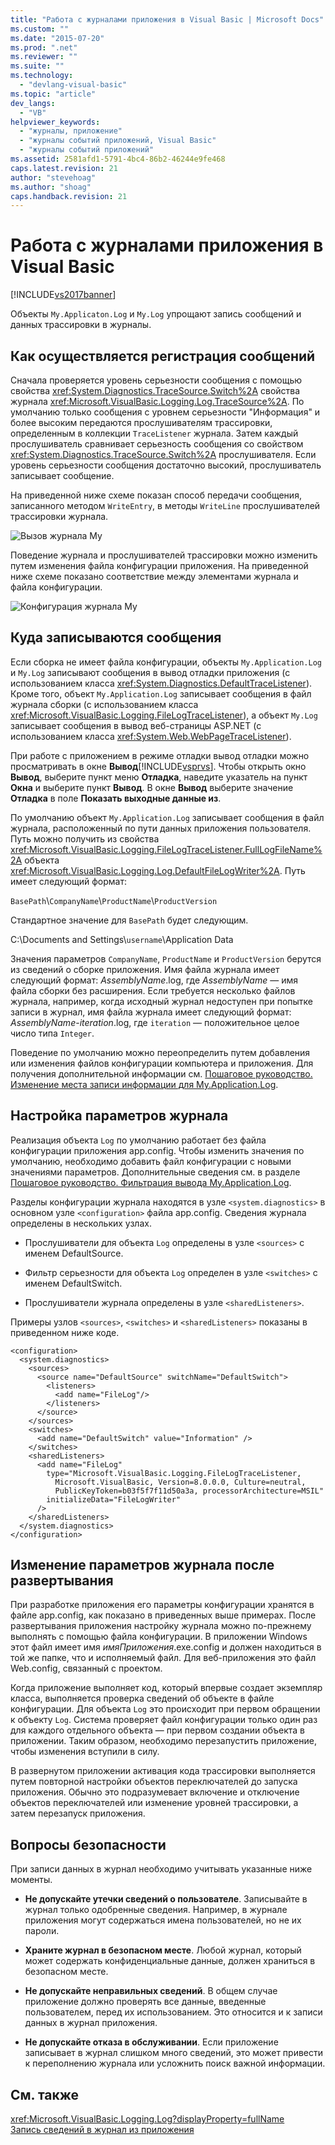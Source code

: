 ```yaml
---
title: "Работа с журналами приложения в Visual Basic | Microsoft Docs"
ms.custom: ""
ms.date: "2015-07-20"
ms.prod: ".net"
ms.reviewer: ""
ms.suite: ""
ms.technology: 
  - "devlang-visual-basic"
ms.topic: "article"
dev_langs: 
  - "VB"
helpviewer_keywords: 
  - "журналы, приложение"
  - "журналы событий приложений, Visual Basic"
  - "журналы событий приложений"
ms.assetid: 2581afd1-5791-4bc4-86b2-46244e9fe468
caps.latest.revision: 21
author: "stevehoag"
ms.author: "shoag"
caps.handback.revision: 21
---
```

# Работа с журналами приложения в Visual Basic
[!INCLUDE[vs2017banner](../../../../visual-basic/includes/vs2017banner.md)]

Объекты `My.Applicaton.Log` и `My.Log` упрощают запись сообщений и данных трассировки в журналы.  
  
## Как осуществляется регистрация сообщений  
 Сначала проверяется уровень серьезности сообщения с помощью свойства <xref:System.Diagnostics.TraceSource.Switch%2A> свойства журнала <xref:Microsoft.VisualBasic.Logging.Log.TraceSource%2A>. По умолчанию только сообщения с уровнем серьезности "Информация" и более высоким передаются прослушивателям трассировки, определенным в коллекции `TraceListener` журнала. Затем каждый прослушиватель сравнивает серьезность сообщения со свойством <xref:System.Diagnostics.TraceSource.Switch%2A> прослушивателя. Если уровень серьезности сообщения достаточно высокий, прослушиватель записывает сообщение.  
  
 На приведенной ниже схеме показан способ передачи сообщения, записанного методом `WriteEntry`, в методы `WriteLine` прослушивателей трассировки журнала.  
  
 ![Вызов журнала My](../../../../visual-basic/developing-apps/programming/log-info/media/mylogcall.png "MyLogCall")  
  
 Поведение журнала и прослушивателей трассировки можно изменить путем изменения файла конфигурации приложения. На приведенной ниже схеме показано соответствие между элементами журнала и файла конфигурации.  
  
 ![Конфигурация журнала My](../../../../visual-basic/developing-apps/programming/log-info/media/mylogconfig.png "MyLogConfig")  
  
## Куда записываются сообщения  
 Если сборка не имеет файла конфигурации, объекты `My.Application.Log` и `My.Log` записывают сообщения в вывод отладки приложения \(с использованием класса <xref:System.Diagnostics.DefaultTraceListener>\). Кроме того, объект `My.Application.Log` записывает сообщения в файл журнала сборки \(с использованием класса <xref:Microsoft.VisualBasic.Logging.FileLogTraceListener>\), а объект `My.Log` записывает сообщения в вывод веб\-страницы ASP.NET \(с использованием класса <xref:System.Web.WebPageTraceListener>\).  
  
 При работе с приложением в режиме отладки вывод отладки можно просматривать в окне **Вывод**[!INCLUDE[vsprvs](../../../../csharp/includes/vsprvs-md.md)]. Чтобы открыть окно **Вывод**, выберите пункт меню **Отладка**, наведите указатель на пункт **Окна** и выберите пункт **Вывод**. В окне **Вывод** выберите значение **Отладка** в поле **Показать выходные данные из**.  
  
 По умолчанию объект `My.Application.Log` записывает сообщения в файл журнала, расположенный по пути данных приложения пользователя. Путь можно получить из свойства <xref:Microsoft.VisualBasic.Logging.FileLogTraceListener.FullLogFileName%2A> объекта <xref:Microsoft.VisualBasic.Logging.Log.DefaultFileLogWriter%2A>. Путь имеет следующий формат:  
  
 `BasePath`\\`CompanyName`\\`ProductName`\\`ProductVersion`  
  
 Стандартное значение для `BasePath` будет следующим.  
  
 C:\\Documents and Settings\\`username`\\Application Data  
  
 Значения параметров `CompanyName`, `ProductName` и `ProductVersion` берутся из сведений о сборке приложения. Имя файла журнала имеет следующий формат: *AssemblyName*.log, где *AssemblyName* — имя файла сборки без расширения. Если требуется несколько файлов журнала, например, когда исходный журнал недоступен при попытке записи в журнал, имя файла журнала имеет следующий формат: *AssemblyName*\-*iteration*.log, где `iteration` — положительное целое число типа `Integer`.  
  
 Поведение по умолчанию можно переопределить путем добавления или изменения файлов конфигурации компьютера и приложения. Для получения дополнительной информации см. [Пошаговое руководство. Изменение места записи информации для My.Application.Log](../../../../visual-basic/developing-apps/programming/log-info/walkthrough-changing-where-my-application-log-writes-information.md).  
  
## Настройка параметров журнала  
 Реализация объекта `Log` по умолчанию работает без файла конфигурации приложения app.config. Чтобы изменить значения по умолчанию, необходимо добавить файл конфигурации с новыми значениями параметров. Дополнительные сведения см. в разделе [Пошаговое руководство. Фильтрация вывода My.Application.Log](../../../../visual-basic/developing-apps/programming/log-info/walkthrough-filtering-my-application-log-output.md).  
  
 Разделы конфигурации журнала находятся в узле `<system.diagnostics>` в основном узле `<configuration>` файла app.config. Сведения журнала определены в нескольких узлах.  
  
-   Прослушиватели для объекта `Log` определены в узле `<sources>` с именем DefaultSource.  
  
-   Фильтр серьезности для объекта `Log` определен в узле `<switches>` с именем DefaultSwitch.  
  
-   Прослушиватели журнала определены в узле `<sharedListeners>`.  
  
 Примеры узлов `<sources>`, `<switches>` и `<sharedListeners>` показаны в приведенном ниже коде.  
  
```  
<configuration>  
  <system.diagnostics>  
    <sources>  
      <source name="DefaultSource" switchName="DefaultSwitch">  
        <listeners>  
          <add name="FileLog"/>  
        </listeners>  
      </source>  
    </sources>  
    <switches>  
      <add name="DefaultSwitch" value="Information" />  
    </switches>  
    <sharedListeners>  
      <add name="FileLog"  
        type="Microsoft.VisualBasic.Logging.FileLogTraceListener,  
          Microsoft.VisualBasic, Version=8.0.0.0, Culture=neutral,   
          PublicKeyToken=b03f5f7f11d50a3a, processorArchitecture=MSIL"  
        initializeData="FileLogWriter"  
      />  
    </sharedListeners>  
  </system.diagnostics>  
</configuration>  
```  
  
## Изменение параметров журнала после развертывания  
 При разработке приложения его параметры конфигурации хранятся в файле app.config, как показано в приведенных выше примерах. После развертывания приложения настройку журнала можно по\-прежнему выполнять с помощью файла конфигурации. В приложении Windows этот файл имеет имя *имяПриложения*.exe.config и должен находиться в той же папке, что и исполняемый файл. Для веб\-приложения это файл Web.config, связанный с проектом.  
  
 Когда приложение выполняет код, который впервые создает экземпляр класса, выполняется проверка сведений об объекте в файле конфигурации. Для объекта `Log` это происходит при первом обращении к объекту `Log`. Система проверяет файл конфигурации только один раз для каждого отдельного объекта — при первом создании объекта в приложении. Таким образом, необходимо перезапустить приложение, чтобы изменения вступили в силу.  
  
 В развернутом приложении активация кода трассировки выполняется путем повторной настройки объектов переключателей до запуска приложения. Обычно это подразумевает включение и отключение объектов переключателей или изменение уровней трассировки, а затем перезапуск приложения.  
  
## Вопросы безопасности  
 При записи данных в журнал необходимо учитывать указанные ниже моменты.  
  
-   **Не допускайте утечки сведений о пользователе**. Записывайте в журнал только одобренные сведения. Например, в журнале приложения могут содержаться имена пользователей, но не их пароли.  
  
-   **Храните журнал в безопасном месте**. Любой журнал, который может содержать конфиденциальные данные, должен храниться в безопасном месте.  
  
-   **Не допускайте неправильных сведений**. В общем случае приложение должно проверять все данные, введенные пользователем, перед их использованием. Это относится и к записи данных в журнал приложения.  
  
-   **Не допускайте отказа в обслуживании**. Если приложение записывает в журнал слишком много сведений, это может привести к переполнению журнала или усложнить поиск важной информации.  
  
## См. также  
 <xref:Microsoft.VisualBasic.Logging.Log?displayProperty=fullName>   
 [Запись сведений в журнал из приложения](../../../../visual-basic/developing-apps/programming/log-info/logging-information-from-the-application.md)